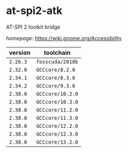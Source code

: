 # at-spi2-atk

AT-SPI 2 toolkit bridge

*homepage*: <https://wiki.gnome.org/Accessibility>

version | toolchain
--------|----------
``2.26.3`` | ``fosscuda/2018b``
``2.32.0`` | ``GCCcore/8.2.0``
``2.34.1`` | ``GCCcore/8.3.0``
``2.34.2`` | ``GCCcore/9.3.0``
``2.38.0`` | ``GCCcore/10.2.0``
``2.38.0`` | ``GCCcore/10.3.0``
``2.38.0`` | ``GCCcore/11.2.0``
``2.38.0`` | ``GCCcore/11.3.0``
``2.38.0`` | ``GCCcore/12.2.0``
``2.38.0`` | ``GCCcore/12.3.0``
``2.38.0`` | ``GCCcore/13.2.0``
